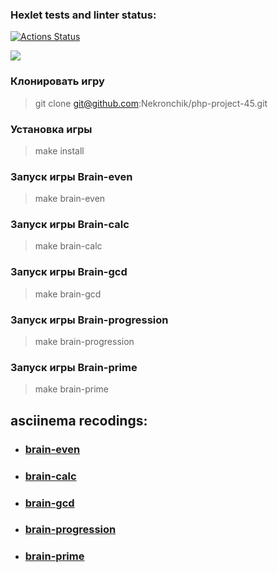 ### Hexlet tests and linter status:
[![Actions Status](https://github.com/Nekronchik/php-project-45/actions/workflows/hexlet-check.yml/badge.svg)](https://github.com/Nekronchik/php-project-45/actions)

<a href="https://codeclimate.com/github/Nekronchik/php-project-45/maintainability"><img src="https://api.codeclimate.com/v1/badges/d1382d82f3857ead19b3/maintainability" /></a>

### Клонировать игру
> git clone git@github.com:Nekronchik/php-project-45.git

### Установка игры
> make install

### Запуск игры Brain-even
> make brain-even

### Запуск игры Brain-calc
> make brain-calc

### Запуск игры Brain-gcd
> make brain-gcd

### Запуск игры Brain-progression
> make brain-progression

### Запуск игры Brain-prime
> make brain-prime

## asciinema recodings:

* ### [brain-even](https://asciinema.org/a/SMRwlS10Qhfqjk1MEdgEqtNKE)

* ### [brain-calc](https://asciinema.org/a/RwAU5qsyv9aRcQl73b9pDkLG6)

* ### [brain-gcd](https://asciinema.org/a/73aOruxiAcjFB95eT4pHMyUlp)

* ### [brain-progression](https://asciinema.org/a/S2sr9efDTzHBZVbASB2FLuSrX)

* ### [brain-prime](https://asciinema.org/a/Wg4wZKX3qAR8yewbPF1U5EIiU)